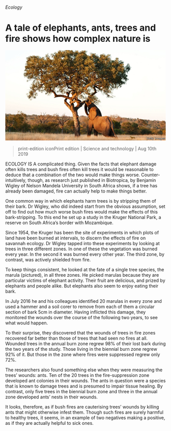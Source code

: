 ###### Ecology

# A tale of elephants, ants, trees and fire shows how complex nature is 

![image](images/20190810_STP001_0.jpg) 

> print-edition iconPrint edition | Science and technology | Aug 10th 2019 

ECOLOGY IS A complicated thing. Given the facts that elephant damage often kills trees and bush fires often kill trees it would be reasonable to deduce that a combination of the two would make things worse. Counter-intuitively, though, as research just published in Biotropica, by Benjamin Wigley of Nelson Mandela University in South Africa shows, if a tree has already been damaged, fire can actually help to make things better. 

One common way in which elephants harm trees is by stripping them of their bark. Dr Wigley, who did indeed start from the obvious assumption, set off to find out how much worse bush fires would make the effects of this bark-stripping. To this end he set up a study in the Kruger National Park, a reserve on South Africa’s border with Mozambique. 

Since 1954, the Kruger has been the site of experiments in which plots of land have been burned at intervals, to discern the effects of fire on savannah ecology. Dr Wigley tapped into these experiments by looking at trees in three different zones. In one of these the vegetation was burned every year. In the second it was burned every other year. The third zone, by contrast, was actively shielded from fire. 

To keep things consistent, he looked at the fate of a single tree species, the marula (pictured), in all three zones. He picked marulas because they are particular victims of elephant activity. Their fruit are delicious, and prized by elephants and people alike. But elephants also seem to enjoy eating their bark. 

In July 2016 he and his colleagues identified 20 marulas in every zone and used a hammer and a soil corer to remove from each of them a circular section of bark 5cm in diameter. Having inflicted this damage, they monitored the wounds over the course of the following two years, to see what would happen. 

To their surprise, they discovered that the wounds of trees in fire zones recovered far better than those of trees that had seen no fires at all. Wounded trees in the annual burn zone regrew 98% of their lost bark during the two years of the study. Those living in the biennial burn zone regrew 92% of it. But those in the zone where fires were suppressed regrew only 72%. 

The researchers also found something else when they were measuring the trees’ wounds: ants. Ten of the 20 trees in the fire-suppression zone developed ant colonies in their wounds. The ants in question were a species that is known to damage trees and is presumed to impair tissue healing. By contrast, only five trees in the biennial burn zone and three in the annual zone developed ants’ nests in their wounds. 

It looks, therefore, as if bush fires are cauterising trees’ wounds by killing ants that might otherwise infest them. Though such fires are surely harmful to healthy trees, it seems, in an example of two negatives making a positive, as if they are actually helpful to sick ones. 

